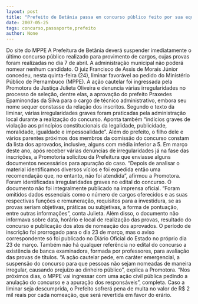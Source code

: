 ```yaml
---
layout: post
title: "Prefeito de Betânia passa em concurso público feito por sua equipe. Nem inscrito estava."
date: 2007-05-25
tags: concurso,passaporte,prefeito
author: None
---
```

Do site do MPPE
A Prefeitura de Bet&acirc;nia dever&aacute; suspender imediatamente o &uacute;ltimo concurso p&uacute;blico realizado para provimento de cargos, cujas provas foram realizadas no dia 7 de abril. A administra&ccedil;&atilde;o municipal n&atilde;o poder&aacute; nomear nenhum candidato. O juiz Francisco de Assis de Morais J&uacute;nior concedeu, nesta quinta-feira (24), liminar favor&aacute;vel ao pedido do Minist&eacute;rio P&uacute;blico de Pernambuco (MPPE). A a&ccedil;&atilde;o cautelar foi ingressada pela Promotora de Justi&ccedil;a Julieta Oliveira e denuncia v&aacute;rias irregularidades no processo de sele&ccedil;&atilde;o, dentre elas, a aprova&ccedil;&atilde;o do prefeito Praxedes Epaminondas da Silva para o cargo de t&eacute;cnico administrativo, embora seu nome sequer constasse da rela&ccedil;&atilde;o dos inscritos.
Segundo o texto da liminar, v&aacute;rias irregularidades graves foram praticadas pela administra&ccedil;&atilde;o local durante a realiza&ccedil;&atilde;o do concurso. Aponta tamb&eacute;m &ldquo;ind&iacute;cios graves de viola&ccedil;&atilde;o aos princ&iacute;pios constitucionais da legalidade, publicidade, moralidade, igualdade e impessoalidade&rdquo;. Al&eacute;m do prefeito, o filho dele e v&aacute;rios parentes pr&oacute;ximos dos membros da comiss&atilde;o do concurso constam da lista dos aprovados, inclusive, alguns com m&eacute;dia inferior a 5.
Em mar&ccedil;o deste ano, ap&oacute;s receber v&aacute;rias den&uacute;ncias de irregularidades j&aacute; na fase das inscri&ccedil;&otilde;es, a Promotoria solicitou da Prefeitura que enviasse alguns documentos necess&aacute;rios para apura&ccedil;&atilde;o do caso. &ldquo;Depois de analisar o material identificamos diversos v&iacute;cios e foi expedida ent&atilde;o uma recomenda&ccedil;&atilde;o que, no entanto, n&atilde;o foi atendida&rdquo;, afirmou a Promotora.
Foram identificadas irregularidades graves no edital do concurso. O documento n&atilde;o foi integralmente publicado na imprensa oficial. &ldquo;Foram omitidos dados essenciais como o n&uacute;mero de cargos oferecidos e as suas respectivas fun&ccedil;&otilde;es e remunera&ccedil;&atilde;o, requisitos para a investidura, se as provas seriam objetivas, pr&aacute;ticas ou subjetivas, a forma de pontua&ccedil;&atilde;o, entre outras informa&ccedil;&otilde;es&rdquo;, conta Julieta. Al&eacute;m disso, o documento n&atilde;o informava sobre data, hor&aacute;rio e local de realiza&ccedil;&atilde;o das provas, resultado do concurso e publica&ccedil;&atilde;o dos atos de nomea&ccedil;&atilde;o dos aprovados.
O per&iacute;odo de inscri&ccedil;&atilde;o foi prorrogado para o dia 23 de mar&ccedil;o, mas o aviso correspondente s&oacute; foi publicado no Di&aacute;rio Oficial do Estado no pr&oacute;prio dia 23 de mar&ccedil;o. Tamb&eacute;m n&atilde;o h&aacute; qualquer refer&ecirc;ncia no edital do concurso a exist&ecirc;ncia de banca examinadora, formada por professores, para avalia&ccedil;&atilde;o das provas de t&iacute;tulos.
&ldquo;A a&ccedil;&atilde;o cautelar pede, em car&aacute;ter emergencial, a suspens&atilde;o do concurso para que pessoas n&atilde;o sejam nomeadas de maneira irregular, causando preju&iacute;zo ao dinheiro p&uacute;blico&rdquo;, explica a Promotora. &ldquo;Nos pr&oacute;ximos dias, o MPPE vai ingressar com uma a&ccedil;&atilde;o civil p&uacute;blica pedindo a anula&ccedil;&atilde;o do concurso e a apura&ccedil;&atilde;o dos respons&aacute;veis&rdquo;, completa. Caso a liminar seja descumprida, o Prefeito sofrer&aacute; pena de multa no valor de R$ 2 mil reais por cada nomea&ccedil;&atilde;o, que ser&aacute; revertida em favor do er&aacute;rio. 